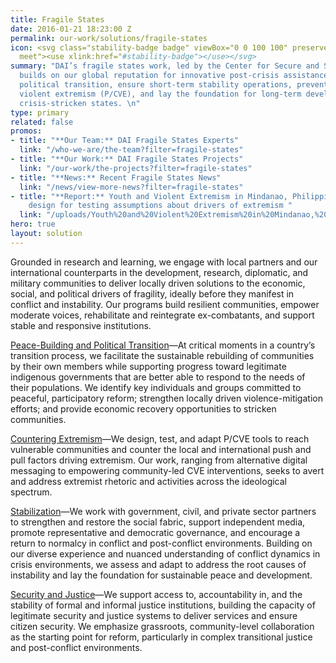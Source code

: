 ```yaml
---
title: Fragile States
date: 2016-01-21 18:23:00 Z
permalink: our-work/solutions/fragile-states
icon: <svg class="stability-badge badge" viewBox="0 0 100 100" preserveAspectRatio="xMinYMax
  meet"><use xlink:href="#stability-badge"></use></svg>
summary: "DAI’s fragile states work, led by the Center for Secure and Stable States,
  builds on our global reputation for innovative post-crisis assistance to support
  political transition, ensure short-term stability operations, prevent and counter
  violent extremism (P/CVE), and lay the foundation for long-term development in fragile,
  crisis-stricken states. \n"
type: primary
related: false
promos:
- title: "**Our Team:** DAI Fragile States Experts"
  link: "/who-we-are/the-team?filter=fragile-states"
- title: "**Our Work:** DAI Fragile States Projects"
  link: "/our-work/the-projects?filter=fragile-states"
- title: "**News:** Recent Fragile States News"
  link: "/news/view-more-news?filter=fragile-states"
- title: "**Report:** Youth and Violent Extremism in Mindanao, Philippines: A mixed-methods
    design for testing assumptions about drivers of extremism "
  link: "/uploads/Youth%20and%20Violent%20Extremism%20in%20Mindanao,%20Philippines.pdf"
hero: true
layout: solution
---
```


Grounded in research and learning, we engage with local partners and our international counterparts in the development, research, diplomatic, and military communities to deliver locally driven solutions to the economic, social, and political drivers of fragility, ideally before they manifest in conflict and instability. Our programs build resilient communities, empower moderate voices, rehabilitate and reintegrate ex-combatants, and support stable and responsive institutions.

[Peace-Building and Political Transition](/our-work/solutions/fragile-states-solutions/peace-building-and-political-transition)—At critical moments in a country’s transition process, we facilitate the sustainable rebuilding of communities by their own members while supporting progress toward legitimate indigenous governments that are better able to respond to the needs of their populations. We identify key individuals and groups committed to peaceful, participatory reform; strengthen locally driven violence-mitigation efforts; and provide economic recovery opportunities to stricken communities.

[Countering Extremism](/our-work/solutions/fragile-states-solutions/countering-extremism)—We design, test, and adapt P/CVE tools to reach vulnerable communities and counter the local and international push and pull factors driving extremism. Our work, ranging from alternative digital messaging to empowering community-led CVE interventions, seeks to avert and address extremist rhetoric and activities across the ideological spectrum. 

[Stabilization](/our-work/solutions/fragile-states-solutions/stabilization)—We work with government, civil, and private sector partners to strengthen and restore the social fabric, support independent media, promote representative and democratic governance, and encourage a return to normalcy in conflict and post-conflict environments. Building on our diverse experience and nuanced understanding of conflict dynamics in crisis environments, we assess and adapt to address the root causes of instability and lay the foundation for sustainable peace and development.

[Security and Justice](/our-work/solutions/fragile-states-solutions/security-and-justice)—We support access to, accountability in, and the stability of formal and informal justice institutions, building the capacity of legitimate security and justice systems to deliver services and ensure citizen security. We emphasize grassroots, community-level collaboration as the starting point for reform, particularly in complex transitional justice and post-conflict environments.